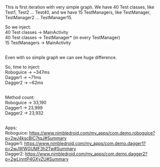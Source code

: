 This is first iteration with very simple graph. 
We have 40 Test classes, like Test1, Test2 ... Test40, and we have 15 TestManagers, 
like TestManager, TestManager2 ... TestManager15.

So we inject: <br>
40 Test classes -> MainActivity <br>
40 Test classes -> TestManager* (in every TestManager) <br>
15 TestManagers -> MainActivity <br> <br>

Even with so simple graph we can see huge difference.

So, time to inject:  <br>
Roboguice -> ~347ms <br>
Dagger1 -> ~71ms <br>
Dagger2 -> ~62ms <br>  <br>

Method count: <br>
Roboguice -> 33,190 <br>
Dagger1 -> 23,999 <br>
Dagger2 -> 23,932 <br> <br>

Apps:  <br>
Roboguice: https://www.nimbledroid.com/my_apps/com.demo.roboguice?p=2wJ4kscBlC7tqJ#Summary  <br>
Dagger1:   https://www.nimbledroid.com/my_apps/com.demo.dagger1?p=2wJWWGUMF3h2Tw#Summary <br>
Dagger2:   https://www.nimbledroid.com/my_apps/com.demo.dagger2?p=2wLjnntP4GXyZU#Summary <br>

